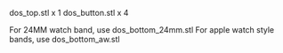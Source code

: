 dos_top.stl x 1
dos_button.stl x 4

For 24MM watch band, use dos_bottom_24mm.stl
For apple watch style bands, use dos_bottom_aw.stl
